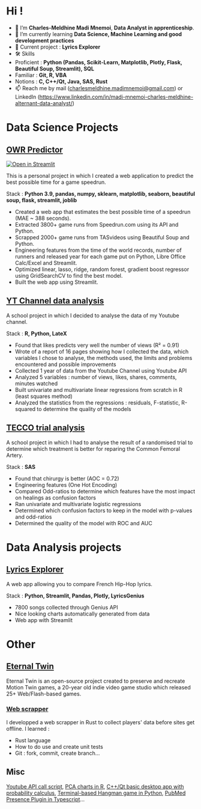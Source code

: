 # Hi !

* 👋 I’m **Charles-Meldhine Madi Mnemoi**, **Data Analyst in apprenticeship**.
* 🌱 I’m currently learning **Data Science, Machine Learning and good development practices**
* 💞️ Current project : **Lyrics Explorer**
* 🛠️ Skills 
* Proficient :  **Python (Pandas, Scikit-Learn, Matplotlib, Plotly, Flask, Beautiful Soup, Streamlit), SQL** 
* Familiar : **Git, R, VBA** 
* Notions : **C, C++/Qt, Java, SAS, Rust** 
* 📫 Reach me by mail (charlesmeldhine.madimnemoi@gmail.com) or LinkedIn (https://www.linkedin.com/in/madi-mnemoi-charles-meldhine-alternant-data-analyst/)

# Data Science Projects

## [OWR Predictor](https://github.com/cmmm976/OWREstimator)
[![Open in Streamlit](https://static.streamlit.io/badges/streamlit_badge_black_white.svg)](https://bit.ly/TASPredictor)

This is a personal project in which I created a web application to predict the best possible time for a game speedrun.

Stack : **Python 3.9, pandas, numpy, sklearn, matplotlib, seaborn, beautiful soup, flask, streamlit, joblib**

* Created a web app that estimates the best possible time of a speedrun (MAE ~ 388 seconds).
* Extracted 3800+ game runs from Speedrun.com using its API and Python.
* Scrapped 2000+ game runs from TASvideos using Beautiful Soup and Python.
* Engineering features from the time of the world records, number of runners and released year for each game put on Python, Libre Office Calc/Excel and Streamlit.
* Optimized linear, lasso, ridge, random forest, gradient boost regressor using GridSearchCV to find the best model.
* Built the web app using Streamlit.

## [YT Channel data analysis](https://github.com/cmmm976/LinearRegressionsYTChannel)

A school project in which I decided to analyse the data of my Youtube channel.

Stack : **R, Python, LateX**

* Found that likes predicts very well the number of views (R² = 0.91)
* Wrote of a report of 16 pages showing how I collected the data, which variables I chose to analyse, the methods used, the limits and problems encountered and possible improvements
* Collected 1 year of data from the Youtube Channel using Youtube API
* Analyzed 5 variables : number of views, likes, shares, comments, minutes watched
* Built univariate and multivariate linear regressions from scratch in R (least squares method)
* Analyzed the statistics from the regressions : residuals, F-statistic, R-squared to determine the quality of the models

## [TECCO trial analysis](https://github.com/cmmm976/EtudeDeCas)

A school project in which I had to analyse the result of a randomised trial to determine which treatment is better for reparing the Common Femoral Artery.

Stack : **SAS**

* Found that chirurgy is better (AOC = 0.72)
* Engineering features (One Hot Encoding)
* Compared Odd-ratios to determine which features have the most impact on healings as confusion factors
* Ran univariate and multivariate logistic regressions
* Determined which confusion factors to keep in the model with p-values and odd-ratios
* Determined the quality of the model with ROC and AUC

# Data Analysis projects

## [Lyrics Explorer](https://github.com/cmmm976/LyricsExplorator)

A web app allowing you to compare French Hip-Hop lyrics.

Stack : **Python, Streamlit, Pandas, Plotly, LyricsGenius**

* 7800 songs collected through Genius API
* Nice looking charts automatically generated from data
* Web app with Streamlit

# Other

## [Eternal Twin](https://github.com/cmmm976/EternalTwin)

Eternal Twin is an open-source project created to preserve and recreate Motion Twin games, a 20-year old indie video game studio which released 25+ Web/Flash-based games.

### [Web scrapper](https://github.com/cmmm976/EternalTwin/commits/popotamo-web-scraper?commit=cmmm976)

I developped a web scrapper in Rust to collect players' data before sites get offline. I learned :
* Rust language
* How to do use and create unit tests
* Git : fork, commit, create branch...

## Misc

[Youtube API call script](https://github.com/cmmm976/ExtractingDataFromMyYTChannel), [PCA charts in R](https://github.com/cmmm976/APCA), [C++/Qt basic desktop app with probability calculus](https://github.com/cmmm976/KillPredictor), [Terminal-based Hangman game in Python](https://github.com/cmmm976/zPendu), [PubMed Presence Plugin in Typescript](https://github.com/cmmm976/PubMedPreMidPresence)...




<!---
cmmm976/cmmm976 is a ✨ special ✨ repository because its `README.md` (this file) appears on your GitHub profile.
You can click the Preview link to take a look at your changes.
--->
